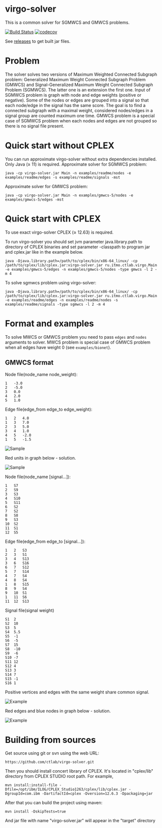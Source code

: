 # virgo-solver

This is a common solver for SGMWCS and GMWCS problems.

[![Build Status](https://travis-ci.org/ctlab/virgo-solver.svg?branch=master)](https://travis-ci.org/ctlab/virgo-solver) [![codecov](https://codecov.io/gh/ctlab/virgo-solver/branch/master/graph/badge.svg)](https://codecov.io/gh/ctlab/virgo-solver)

See [releases](https://github.com/ctlab/virgo-solver/releases) to get built jar files.

# Problem
The solver solves two versions of Maximum Weighted Connected Subgraph problem:
Generalized Maximum Weight Connected Subgraph Problem (GMWCS) and
Signal-Generalized Maximum Weight Connected Subgraph Problem (SGMWCS). The latter one is an extension the first one.
Input of SGMWCS problem is graph with node and edge weights (positive or negative).
Some of the nodes or edges are grouped into a signal so that each node/edge in the signal has the same score.
The goal is to find a connected subgraph with a maximal weight, considered nodes/edges in a signal group are counted maximum one time.
GMWCS problem is a special case of SGMWCS problem when each nodes and edges are not grouped so there is no signal file present.

# Quick start without CPLEX
You can run approximate virgo-solver without extra dependencies installed. Only Java (≥ 11) is required.
Approximate solver for SGMWCS problem:

    java -cp virgo-solver.jar Main -n examples/readme/nodes -e examples/readme/edges -s examples/readme/signals -mst

Approximate solver for GMWCS problem:

    java -cp virgo-solver.jar Main -n examples/gmwcs-5/nodes -e examples/gmwcs-5/edges -mst

# Quick start with CPLEX
To use exact virgo-solver CPLEX (≥ 12.63) is required.

To run virgo-solver you should set jvm parameter java.library.path to directory of CPLEX binaries and set parameter
-classpath to program jar and cplex.jar like in the example below.

    java -Djava.library.path=/path/to/cplex/bin/x86-64_linux/ -cp /path/to/cplex/lib/cplex.jar:virgo-solver.jar ru.itmo.ctlab.virgo.Main -e examples/gmwcs-5/edges -n examples/gmwcs-5/nodes -type gmwcs -l 2 -m 4

To solve sgmwcs problem using virgo-solver:

    java -Djava.library.path=/path/to/cplex/bin/x86-64_linux/ -cp /path/to/cplex/lib/cplex.jar:virgo-solver.jar ru.itmo.ctlab.virgo.Main -e examples/readme/edges -n examples/readme/nodes -s examples/readme/signals -type sgmwcs -l 2 -m 4

# Format and examples
To solve MWCS or GMWCS problem you need to pass `edges` and `nodes` arguments to solver.
MWCS problem is special case of GMWCS problem when all edges have weight 0 (see `examples/bionet`).

## GMWCS format

Node file(node_name  node_weight):

    1   -3.0
    2   -5.0
    3   0.0
    4   2.0
    5   1.0

Edge file(edge_from edge_to edge_weight):

    1   2   4.0
    1   3   7.0
    2   3   5.0
    3   4   1.0
    4   5   -2.0
    1   5   -1.5

![Sample](/sample.png?raw=true "Sample")

Red units in graph below - solution.

![Sample](/sample_solved.png?raw=true "Solution")

Node file(node_name  [signal...]):

    1   S7
    2   S9
    3   S3
    4   S10
    5   S11
    6   S2
    7   S2
    8   S8
    9   S3
    10  S2
    11  S1
    12  S5

Edge file(edge_from  edge_to  [signal...]):

	1	2	S3
	2	3	S1
	3	4	S13
	3	6	S16
	6	7	S12
	5	7	S14
	4	7	S4
	4	8	S4
	1	8	S15
	8	9	S4
	9	10	S1
	1	11	S6
    11	12	S13

Signal file(signal  weight)

    S1  2
    S2  10
    S3  5
    S4  5.5
    S5  -1
    S6  -5
    S7  15
    S8  -10
    S9  -6
    S10 -7
    S11 12
    S12 4
    S13 3
    S14 7
    S15 -1
    S16 1


Positive vertices and edges with the same weight share common signal.

![Example](/gmwcs_sample.png?raw=true "Sample")

Red edges and blue nodes in graph below - solution.

![Example](/gmwcs_sample_solved.png?raw=true "Solution")

# Building from sources

Get source using git or svn using the web URL:

    https://github.com/ctlab/virgo-solver.git

Then you should install concert library of CPLEX.
It's located in "cplex/lib" directory from CPLEX STUDIO root path.
For example,

    mvn install:install-file -Dfile=/opt/ibm/ILOG/CPLEX_Studio1263/cplex/lib/cplex.jar -DgroupId=com.ibm -DartifactId=cplex -Dversion=12.6.3 -Dpackaging=jar

After that you can build the project using maven:

    mvn install -DskipTests=true

And jar file with name "virgo-solver.jar" will appear in the "target" directory
